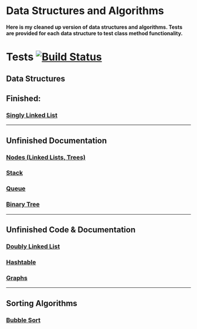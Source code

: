 # Data Structures and Algorithms

**Here is my cleaned up version of data structures and algorithms. Tests are
provided for each data structure to test class method functionality.**

# Tests [![Build Status](https://travis-ci.com/shiratap/DSA.svg?branch=master)](https://travis-ci.com/shiratap/DSA)

## Data Structures

## Finished:

### [Singly Linked List](https://github.com/shiratap/DSA/tree/master/DataStructures/SinglyLinkedLists)

---

## Unfinished Documentation

### [Nodes (Linked Lists, Trees)](https://github.com/shiratap/DSA/tree/master/DataStructures/Node)

### [Stack](https://github.com/shiratap/DSA/tree/master/DataStructures/Stack)

### [Queue](https://github.com/shiratap/DSA/tree/master/DataStructures/Queue)

### [Binary Tree](https://github.com/shiratap/DSA/tree/master/DataStructures/BinaryTree)

---

## Unfinished Code & Documentation

### [Doubly Linked List](https://github.com/shiratap/DSA/tree/master/DataStructures/DoublyLinkedLists)

### [Hashtable](https://github.com/shiratap/DSA/tree/master/DataStructures/Hashtable)

### [Graphs](https://github.com/shiratap/DSA/tree/master/DataStructures/Graph)

---

## Sorting Algorithms

### [Bubble Sort](https://github.com/shiratap/DSA/tree/master/Sorting/bubble)
